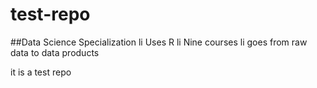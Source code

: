 # test-repo
##Data Science Specialization
li Uses R
li Nine courses
li goes from raw data to data products

it is a test repo
